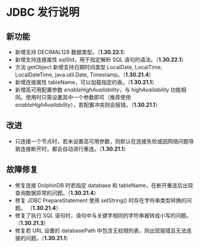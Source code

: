 # JDBC 发行说明

## 新功能

* 新增支持 DECIMAL128 数据类型。（**1.30.22.1**）
* 新增支持连接属性 sqlStd，用于指定解析 SQL 语句的语法。（**1.30.22.1**）
* 方法 getObject 新增支持日期时间类型 LocalDate, LocalTime, LocalDateTime, java.util.Date, Timestamp。（**1.30.21.4**）
* 新增连接属性 tableName，可以加载指定的表。（**1.30.21.1**）
* 新增高可用配置参数 *enableHighAvailability*，与 *highAvailability* 功能相同。使用时只需设置其中一个参数即可（推荐使用 *enableHighAvailability*），若配置冲突则会报错。（**1.30.21.1**）

## 改进

* 只连接一个节点时，若未设置高可用参数，则默认在连接失败或因网络问题导致连接断开时，都会自动进行重连。（**1.30.21.1**）

## 故障修复

* 修复连接 DolphinDB 时若指定 database 和 tableName，在断开重连后出现查询数据异常的问题。（**1.30.21.4**）
* 修复 JDBC PrepareStatement 使用 setString() 时存在字符串类型转换的问题。 （**1.30.21.4**）
* 修复了执行 SQL 语句时，语句中与关键字相同的字符串被转成小写的问题。 （**1.30.21.3**）
* 修复若 URL 设置的 databasePath 中包含无权限的表，则出现报错且无法连接的问题。（**1.30.21.1**）
